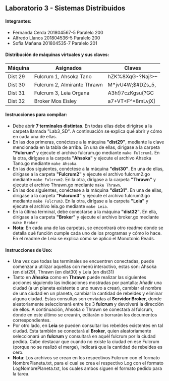 ## Laboratorio 3 - Sistemas Distribuidos

#### Integrantes:

- Fernanda Cerda 201804567-5 Paralelo 200
- Alfredo Llanos 201804536-5 Paralelo 200
- Sofia Mañana 201804535-7 Paralelo 201


#### Distribución de máquinas virtuales y sus claves: 
| Máquina| Asignados| Claves|
| ----- | ---- | ---- |
| Dist 29| Fulcrum 1, Ahsoka Tano | hZK%8XqG-?Naj!>~|
| Dist 30| Fulcrum 2, Almirante Thrawn | M*jvU4W;$#DZs_5,|
| Dist 31| Fulcrum 3, Leia Organa | A3h!)7czKgsu{?GC|
| Dist 32| Broker Mos Eisley| a7+VT<F^*8mLvjX]|


#### Instrucciones para compilar:

- Debe abrir **7 terminales distintas**. En todas ellas debe dirigirse a la carpeta llamada "Lab3_SD". A continuación se explica qué abrir y cómo en cada una de ellas.
- En las dos primeras, conéctese a la máquina **"dist29"**, mediante la clave mencionada en la tabla de arriba. En una de ellas, dirígase a la carpeta **"Fulcrum"** y ejecute el archivo fulcrum.go mediante `make Fulcrum1`. En la otra, dirígase a la carpeta **"Ahsoka"** y ejecute el archivo Ahsoka Tano.go mediante `make Ahsoka`.
- En las dos siguientes, conéctese a la máquina **"dist30"**. En una de ellas, dirígase a la carpeta **"Fulcrum2"** y ejecute el archivo fulcrum2.go mediante `make Fulcrum2`. En la otra, dirígase a la carpeta **"Thrawn"** y ejecute el archivo Thrawn.go mediante `make Thrawn`.
- En las dos siguientes, conéctese a la máquina **"dist31"**. En una de ellas, dirígase a la carpeta **"Fulcrum3"** y ejecute el archivo fulcrum3.go mediante `make Fulcrum3`. En la otra, dirígase a la carpeta **"Leia"** y ejecute el archivo leia.go mediante `make Leia`.
- En la última terminal, debe conectarse a la máquina **"dist32"**. En ella, dirígase a la carpeta **"Broker"** y ejecute el archivo broker.go mediante `make Broker`
- **Nota:** En cada una de las carpetas, se encontrará otro readme donde se detalla qué función cumple cada uno de los programas y cómo lo hace. En el readme de Leia se explica cómo se aplicó el Monotonic Reads.

#### Instrucciones de Uso:
- Una vez que todas las terminales se encuentren conectadas, puede comenzar a utilizar aquellas con menú interactivo, estas son: Ahsoka (en dist29), Thrawn (en dist30) y Leia (en dist31)
- Tanto en **Ahsoka** como en **Thrawn** puede realizar las siguientes acciones siguiendo las indicaciones mostradas por pantalla: Añadir una ciudad (a un planeta existente o uno nuevo a crear), cambiar el nombre de una ciudad en un planeta, cambiar la cantidad de rebeldes y eliminar alguna ciudad. Estas consultas son enviadas al **Servidor Broker**, donde aleatoriamente seleccionará entre los 3 **fulcrum** y devolverá la dirección de ellos. A continuación, Ahsoka o Thrawn se conectará al fulcrum, donde en este último se crearán, editarán o borrarán los documentos correspondientes.
- Por otro lado, en **Leia** se pueden consultar los rebeldes existentes en tal ciudad. Esta también se conectará al **Broker**, quien aleatoriamente seleccionará un **fulcrum** y consultará en aquél fulcrum por la ciudad pedida. Cabe destacar que cuando no existe la ciudad en ese Fulcrum (porque no se realizó el merge), indicará que la cantidad de rebeldes es cero. 
- **Nota**: Los archivos se crean en los respectivos Fulcrum con el formato NombrePlaneta.txt, para el cual se crea el respectivo Log con el formato LogNombrePlaneta.txt, los cuales ambos siguen el formato pedido para la tarea.